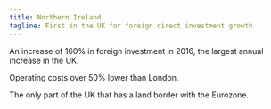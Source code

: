 ```yaml
---
title: Northern Ireland
tagline: First in the UK for foreign direct investment growth
---
```

An increase of 160% in foreign investment in 2016, the largest annual increase in the UK.


Operating costs over 50% lower than London.


The only part of the UK that has a land border with the Eurozone.